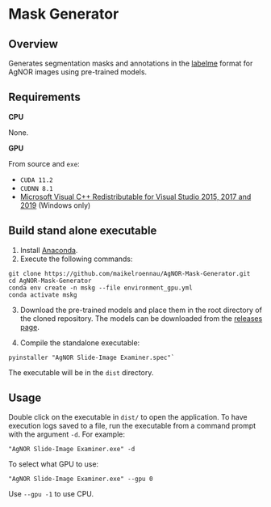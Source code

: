 # Mask Generator

## Overview

Generates segmentation masks and annotations in the [labelme](https://github.com/maikelronnau/labelme) format for AgNOR images using pre-trained models.

## Requirements

**CPU**

None.

**GPU**

From source and `exe`:
- `CUDA 11.2`
- `CUDNN 8.1`
- [Microsoft Visual C++ Redistributable for Visual Studio 2015, 2017 and 2019](https://learn.microsoft.com/en-US/cpp/windows/latest-supported-vc-redist?view=msvc-170) (Windows only)

## Build stand alone executable

1. Install [Anaconda](https://www.anaconda.com/).
2. Execute the following commands:

```console
git clone https://github.com/maikelroennau/AgNOR-Mask-Generator.git
cd AgNOR-Mask-Generator
conda env create -n mskg --file environment_gpu.yml
conda activate mskg
```

3. Download the pre-trained models and place them in the root directory of the cloned repository. The models can be downloaded from the [releases page](https://github.com/maikelroennau/AgNOR-Mask-Generator/releases).

4. Compile the standalone executable:

```console
pyinstaller "AgNOR Slide-Image Examiner.spec"`
```

The executable will be in the `dist` directory.

## Usage

Double click on the executable in `dist/` to open the application. To have execution logs saved to a file, run the executable from a command prompt with the argument `-d`. For example:

```console
"AgNOR Slide-Image Examiner.exe" -d
```

To select what GPU to use:

```console
"AgNOR Slide-Image Examiner.exe" --gpu 0
```

Use `--gpu -1` to use CPU.

